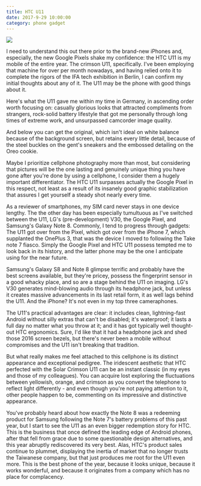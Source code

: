 ```yaml
---
title: HTC U11
date: 2017-9-29 10:00:00
category: phone gadget
---
```


![](/images/7.jpg)

I need to understand this out there prior to the brand-new iPhones and, especially, the new Google Pixels shake my confidence: the HTC U11 is my mobile of the entire year. The crimson U11, specifically. I've been employing that machine for over per month nowadays, and having relied onto it to complete the rigors of the IFA tech exhibition in Berlin, I can confirm my initial thoughts about any of it. The U11 may be the phone with good things about it.

<!-- more -->

Here's what the U11 gave me within my time in Germany, in ascending order worth focusing on: casually glorious looks that attracted compliments from strangers, rock-solid battery lifestyle that got me personally through long times of extreme work, and unsurpassed camcorder image quality.

And below you can get the original, which isn't ideal on white balance because of the background screen, but retains every little detail, because of the steel buckles on the gent's sneakers and the embossed detailing on the Oreo cookie.

Maybe I prioritize cellphone photography more than most, but considering that pictures will be the one lasting and genuinely unique thing you have gone after you're done by using a cellphone, I consider them a hugely important differentiator. The HTC U11 surpasses actually the Google Pixel in this respect, not least as a result of its insanely good graphic stabilization that assures I get yourself a steady shot nearly every time.

As a reviewer of smartphones, my SIM card never stays in one device lengthy. The the other day has been especially tumultuous as I've switched between the U11, LG's (pre-development) V30, the Google Pixel, and Samsung's Galaxy Note 8. Commonly, I tend to progress through gadgets: The U11 got over from the Pixel, which got over from the iPhone 7, which supplanted the OnePlus 3, that was the device I moved to following the Take note 7 fiasco. Simply the Google Pixel and HTC U11 possess tempted me to look back in its history, and the latter phone may be the one I anticipate using for the near future.

Samsung's Galaxy S8 and Note 8 glimpse terrific and probably have the best screens available, but they're pricey, possess the fingerprint sensor in a good whacky place, and so are a stage behind the U11 on imaging. LG's V30 generates mind-blowing audio through its headphone jack, but unless it creates massive advancements in its last retail form, it as well lags behind the U11. And the iPhone? It's not even in my top three cameraphones.

The U11's practical advantages are clear: it includes clean, lightning-fast Android without silly extras that can't be disabled; it's waterproof; it lasts a full day no matter what you throw at it; and it has got typically well thought-out HTC ergonomics. Sure, I'd like that it had a headphone jack and shed those 2016 screen bezels, but there's never been a mobile without compromises and the U11 isn't breaking that tradition.

But what really makes me feel attached to this cellphone is its distinct appearance and exceptional pedigree. The iridescent aesthetic that HTC perfected with the Solar Crimson U11 can be an instant classic (in my eyes and those of my colleagues). You can acquire lost exploring the fluctuations between yellowish, orange, and crimson as you convert the telephone to reflect light differently - and even though you're not paying attention to it, other people happen to be, commenting on its impressive and distinctive appearance.

You've probably heard about how exactly the Note 8 was a redeeming product for Samsung following the Note 7's battery problems of this past year, but I start to see the U11 as an even bigger redemption story for HTC. This is the business that once defined the leading edge of Android phones, after that fell from grace due to some questionable design alternatives, and this year abruptly rediscovered its very best. Alas, HTC's product sales continue to plummet, displaying the inertia of market that no longer trusts the Taiwanese company, but that just produces me root for the U11 even more. This is the best phone of the year, because it looks unique, because it works wonderful, and because it originates from a company which has no place for complacency.
